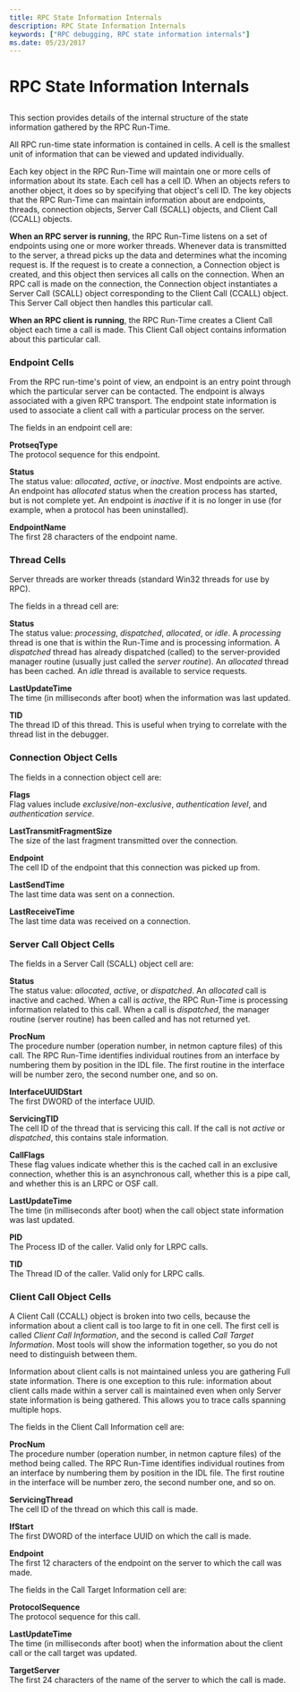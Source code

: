 ```yaml
---
title: RPC State Information Internals
description: RPC State Information Internals
keywords: ["RPC debugging, RPC state information internals"]
ms.date: 05/23/2017
---
```


# RPC State Information Internals


## <span id="ddk_rpc_state_information_internals_dbg"></span><span id="DDK_RPC_STATE_INFORMATION_INTERNALS_DBG"></span>


This section provides details of the internal structure of the state information gathered by the RPC Run-Time.

All RPC run-time state information is contained in cells. A cell is the smallest unit of information that can be viewed and updated individually.

Each key object in the RPC Run-Time will maintain one or more cells of information about its state. Each cell has a cell ID. When an objects refers to another object, it does so by specifying that object's cell ID. The key objects that the RPC Run-Time can maintain information about are endpoints, threads, connection objects, Server Call (SCALL) objects, and Client Call (CCALL) objects.

**When an RPC server is running**, the RPC Run-Time listens on a set of endpoints using one or more worker threads. Whenever data is transmitted to the server, a thread picks up the data and determines what the incoming request is. If the request is to create a connection, a Connection object is created, and this object then services all calls on the connection. When an RPC call is made on the connection, the Connection object instantiates a Server Call (SCALL) object corresponding to the Client Call (CCALL) object. This Server Call object then handles this particular call.

**When an RPC client is running**, the RPC Run-Time creates a Client Call object each time a call is made. This Client Call object contains information about this particular call.

### <span id="endpoint_cells"></span><span id="ENDPOINT_CELLS"></span>Endpoint Cells

From the RPC run-time's point of view, an endpoint is an entry point through which the particular server can be contacted. The endpoint is always associated with a given RPC transport. The endpoint state information is used to associate a client call with a particular process on the server.

The fields in an endpoint cell are:

<span id="ProtseqType"></span><span id="protseqtype"></span><span id="PROTSEQTYPE"></span>**ProtseqType**  
The protocol sequence for this endpoint.

<span id="Status"></span><span id="status"></span><span id="STATUS"></span>**Status**  
The status value: *allocated*, *active*, or *inactive*. Most endpoints are active. An endpoint has *allocated* status when the creation process has started, but is not complete yet. An endpoint is *inactive* if it is no longer in use (for example, when a protocol has been uninstalled).

<span id="EndpointName"></span><span id="endpointname"></span><span id="ENDPOINTNAME"></span>**EndpointName**  
The first 28 characters of the endpoint name.

### <span id="thread_cells"></span><span id="THREAD_CELLS"></span>Thread Cells

Server threads are worker threads (standard Win32 threads for use by RPC).

The fields in a thread cell are:

<span id="Status"></span><span id="status"></span><span id="STATUS"></span>**Status**  
The status value: *processing*, *dispatched*, *allocated*, or *idle*. A *processing* thread is one that is within the Run-Time and is processing information. A *dispatched* thread has already dispatched (called) to the server-provided manager routine (usually just called the *server routine*). An *allocated* thread has been cached. An *idle* thread is available to service requests.

<span id="LastUpdateTime"></span><span id="lastupdatetime"></span><span id="LASTUPDATETIME"></span>**LastUpdateTime**  
The time (in milliseconds after boot) when the information was last updated.

<span id="TID"></span><span id="tid"></span>**TID**  
The thread ID of this thread. This is useful when trying to correlate with the thread list in the debugger.

### <span id="connection_object_cells"></span><span id="CONNECTION_OBJECT_CELLS"></span>Connection Object Cells

The fields in a connection object cell are:

<span id="Flags"></span><span id="flags"></span><span id="FLAGS"></span>**Flags**  
Flag values include *exclusive*/*non-exclusive*, *authentication level*, and *authentication service*.

<span id="LastTransmitFragmentSize"></span><span id="lasttransmitfragmentsize"></span><span id="LASTTRANSMITFRAGMENTSIZE"></span>**LastTransmitFragmentSize**  
The size of the last fragment transmitted over the connection.

<span id="Endpoint"></span><span id="endpoint"></span><span id="ENDPOINT"></span>**Endpoint**  
The cell ID of the endpoint that this connection was picked up from.

<span id="LastSendTime"></span><span id="lastsendtime"></span><span id="LASTSENDTIME"></span>**LastSendTime**  
The last time data was sent on a connection.

<span id="LastReceiveTime"></span><span id="lastreceivetime"></span><span id="LASTRECEIVETIME"></span>**LastReceiveTime**  
The last time data was received on a connection.

### <span id="server_call_object_cells"></span><span id="SERVER_CALL_OBJECT_CELLS"></span>Server Call Object Cells

The fields in a Server Call (SCALL) object cell are:

<span id="Status"></span><span id="status"></span><span id="STATUS"></span>**Status**  
The status value: *allocated*, *active*, or *dispatched*. An *allocated* call is inactive and cached. When a call is *active*, the RPC Run-Time is processing information related to this call. When a call is *dispatched*, the manager routine (server routine) has been called and has not returned yet.

<span id="ProcNum"></span><span id="procnum"></span><span id="PROCNUM"></span>**ProcNum**  
The procedure number (operation number, in netmon capture files) of this call. The RPC Run-Time identifies individual routines from an interface by numbering them by position in the IDL file. The first routine in the interface will be number zero, the second number one, and so on.

<span id="InterfaceUUIDStart"></span><span id="interfaceuuidstart"></span><span id="INTERFACEUUIDSTART"></span>**InterfaceUUIDStart**  
The first DWORD of the interface UUID.

<span id="ServicingTID"></span><span id="servicingtid"></span><span id="SERVICINGTID"></span>**ServicingTID**  
The cell ID of the thread that is servicing this call. If the call is not *active* or *dispatched*, this contains stale information.

<span id="CallFlags"></span><span id="callflags"></span><span id="CALLFLAGS"></span>**CallFlags**  
These flag values indicate whether this is the cached call in an exclusive connection, whether this is an asynchronous call, whether this is a pipe call, and whether this is an LRPC or OSF call.

<span id="LastUpdateTime"></span><span id="lastupdatetime"></span><span id="LASTUPDATETIME"></span>**LastUpdateTime**  
The time (in milliseconds after boot) when the call object state information was last updated.

<span id="PID"></span><span id="pid"></span>**PID**  
The Process ID of the caller. Valid only for LRPC calls.

<span id="TID"></span><span id="tid"></span>**TID**  
The Thread ID of the caller. Valid only for LRPC calls.

### <span id="client_call_object_cells"></span><span id="CLIENT_CALL_OBJECT_CELLS"></span>Client Call Object Cells

A Client Call (CCALL) object is broken into two cells, because the information about a client call is too large to fit in one cell. The first cell is called *Client Call Information*, and the second is called *Call Target Information*. Most tools will show the information together, so you do not need to distinguish between them.

Information about client calls is not maintained unless you are gathering Full state information. There is one exception to this rule: information about client calls made within a server call is maintained even when only Server state information is being gathered. This allows you to trace calls spanning multiple hops.

The fields in the Client Call Information cell are:

<span id="ProcNum"></span><span id="procnum"></span><span id="PROCNUM"></span>**ProcNum**  
The procedure number (operation number, in netmon capture files) of the method being called. The RPC Run-Time identifies individual routines from an interface by numbering them by position in the IDL file. The first routine in the interface will be number zero, the second number one, and so on.

<span id="ServicingThread"></span><span id="servicingthread"></span><span id="SERVICINGTHREAD"></span>**ServicingThread**  
The cell ID of the thread on which this call is made.

<span id="IfStart"></span><span id="ifstart"></span><span id="IFSTART"></span>**IfStart**  
The first DWORD of the interface UUID on which the call is made.

<span id="Endpoint"></span><span id="endpoint"></span><span id="ENDPOINT"></span>**Endpoint**  
The first 12 characters of the endpoint on the server to which the call was made.

The fields in the Call Target Information cell are:

<span id="ProtocolSequence"></span><span id="protocolsequence"></span><span id="PROTOCOLSEQUENCE"></span>**ProtocolSequence**  
The protocol sequence for this call.

<span id="LastUpdateTime"></span><span id="lastupdatetime"></span><span id="LASTUPDATETIME"></span>**LastUpdateTime**  
The time (in milliseconds after boot) when the information about the client call or the call target was updated.

<span id="TargetServer"></span><span id="targetserver"></span><span id="TARGETSERVER"></span>**TargetServer**  
The first 24 characters of the name of the server to which the call is made.

 

 





